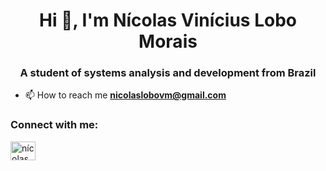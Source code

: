 <h1 align="center">Hi 👋, I'm Nícolas Vinícius Lobo Morais</h1>
<h3 align="center">A student of systems analysis and development from Brazil</h3>

- 📫 How to reach me **nicolaslobovm@gmail.com**

<h3 align="left">Connect with me:</h3>
<p align="left">
<a href="https://linkedin.com/in/nícolas-vinícius-lobo-morais-8b5733235" target="blank"><img align="center" src="https://raw.githubusercontent.com/rahuldkjain/github-profile-readme-generator/master/src/images/icons/Social/linked-in-alt.svg" alt="nícolas vinícius lobo morais" height="30" width="40" /></a>
<p/>
